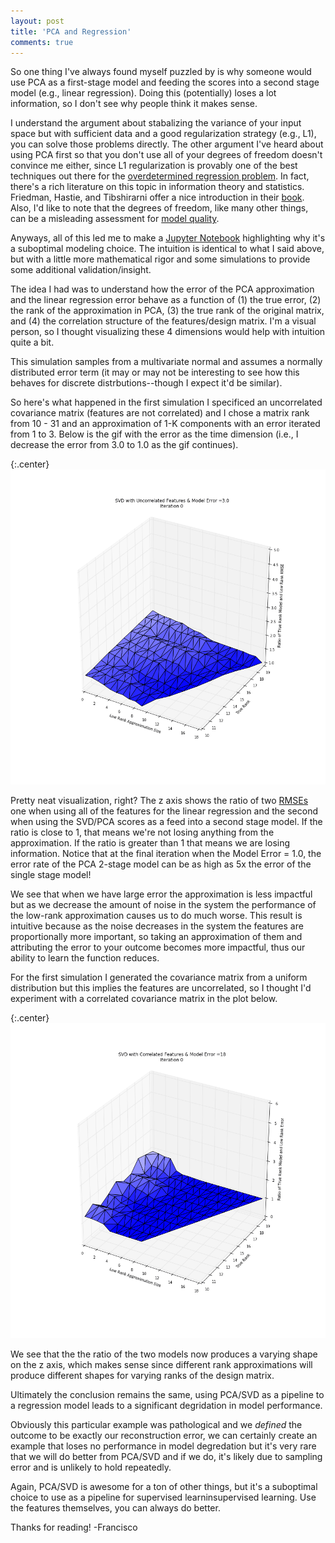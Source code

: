 ```yaml
---
layout: post
title: 'PCA and Regression'
comments: true
---
```


So one thing I've always found myself puzzled by is why someone would use PCA as a first-stage model and feeding the scores into a second stage model (e.g., linear regression). Doing this (potentially) loses a lot information, so I don't see why people think it makes sense. 

I understand the argument about stabalizing the variance of your input space but with sufficient data and a good regularization strategy (e.g., L1), you can solve those problems directly. The other argument I've heard about using PCA first so that you don't use all of your degrees of freedom doesn't convince me either, since L1 regularization is provably one of the best techniques out there for the [overdetermined regression problem](https://people.eecs.berkeley.edu/~wainwrig/Papers/Wai09_Sharp_Journal.pdf). In fact, there's a rich literature on this topic in information theory and statistics. Friedman, Hastie, and Tibshirarni offer a nice introduction in their [book](http://statweb.stanford.edu/~tibs/ElemStatLearn/printings/ESLII_print10.pdf). Also, I'd like to note that the degrees of freedom, like many other things, can be a misleading assessment for [model quality](https://web.stanford.edu/~hastie/Papers/df_paper_LJrev6.pdf).

Anyways, all of this led me to make a [Jupyter Notebook](https://github.com/franciscojavierarceo/Python/blob/master/SVD%20and%20Regression.ipynb) highlighting why it's a suboptimal modeling choice. The intuition is identical to what I said above, but with a little more mathematical rigor and some simulations to provide some additional validation/insight. 

The idea I had was to understand how the error of the PCA approximation and the linear regression error behave as a function of (1) the true error, (2) the rank of the approximation in PCA, (3) the true rank of the original matrix, and (4) the correlation structure of the features/design matrix. I'm a visual person, so I thought visualizing these 4 dimensions would help with intuition quite a bit. 

This simulation samples from a multivariate normal and assumes a normally distributed error term (it may or may not be interesting to see how this behaves for discrete distrbutions--though I expect it'd be similar).

So here's what happened in the first simulation I specificed an uncorrelated covariance matrix (features are not correlated) and I chose a matrix rank from 10 - 31 and an approximation of 1-K components with an error iterated from 1 to 3. Below is the gif with the error as the time dimension (i.e., I decrease the error from 3.0 to 1.0 as the gif continues).

{:.center}
![Whoaaa a 3d gif with a gradient](/assets/images/3dplot_gif.GIF)

Pretty neat visualization, right? The z axis shows the ratio of two [RMSEs](https://en.wikipedia.org/wiki/Root-mean-square_deviation) one when using all of the features for the linear regression and the second when using the SVD/PCA scores as a feed into a second stage model. If the ratio is close to 1, that means we're not losing anything from the approximation. If the ratio is greater than 1 that means we are losing information. Notice that at the final iteration when the Model Error = 1.0, the error rate of the PCA 2-stage model can be as high as 5x the error of the single stage model!

We see that when we have large error the approximation is less impactful but as we decrease the amount of noise in the system the performance of the low-rank approximation causes us to do much worse. This result is intuitive because as the noise decreases in the system the features are proportionally more important, so taking an approximation of them and attributing the error to your outcome becomes more impactful, thus our ability to learn the function reduces.

For the first simulation I generated the covariance matrix from a uniform distribution but this implies the features are uncorrelated, so I thought I'd experiment with a correlated covariance matrix  in the plot below.

{:.center}
![Even more gif, yay](/assets/images/3dplotcorr_gif.GIF)

We see that the the ratio of the two models now produces a varying shape on the z axis, which makes sense since different rank approximations will produce different shapes for varying ranks of the design matrix. 

Ultimately the conclusion remains the same, using PCA/SVD as a pipeline to a regression model leads to a significant degridation in model performance.

Obviously this particular example was pathological and we *defined* the outcome to be exactly our reconstruction error, we can certainly create an example that loses no performance in model degredation but it's very rare that we will do better from PCA/SVD and if we do, it's likely due to sampling error and is unlikely to hold repeatedly. 

Again, PCA/SVD is awesome for a ton of other things, but it's a suboptimal choice to use as a pipeline for supervised learninsupervised learning. Use the features themselves, you can always do better.

Thanks for reading!
-Francisco